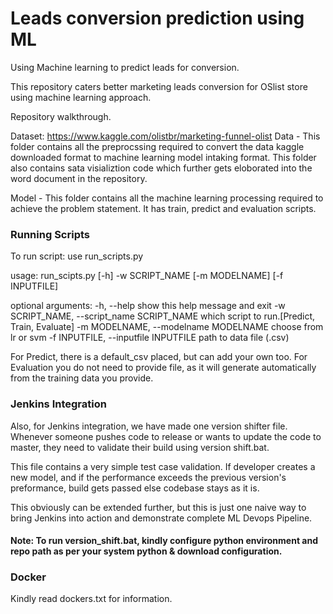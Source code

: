 # Leads conversion prediction using ML
Using Machine learning to predict leads for conversion.  

This repository caters better marketing leads conversion for OSlist store using machine learning approach.

Repository walkthrough.

Dataset: https://www.kaggle.com/olistbr/marketing-funnel-olist
Data - This folder contains all the preprocssing required to convert the data kaggle downloaded format to machine learning model
intaking format.
This folder also contains sata visializtion code which further gets eloborated into the word document in the repository.

Model - This folder contains all the machine learning processing required to achieve the problem statement.
It has train, predict and evaluation scripts.

### Running Scripts
To run script: use run_scripts.py

usage: run_scipts.py [-h] -w SCRIPT_NAME [-m MODELNAME] [-f INPUTFILE]

optional arguments:
  -h, --help            show this help message and exit
  -w SCRIPT_NAME, --script_name SCRIPT_NAME
                        which script to run.[Predict, Train, Evaluate]
  -m MODELNAME, --modelname MODELNAME
                        choose from lr or svm
  -f INPUTFILE, --inputfile INPUTFILE
                        path to data file (.csv)
                        
For Predict, there is a default_csv placed, but can add your own too.
For Evaluation you do not need to provide file, as it will generate automatically from the training data you provide.
                        
### Jenkins Integration                        
Also, for Jenkins integration, we have made one version shifter file.
Whenever someone pushes code to release or wants to update the code to master,
they need to validate their build using version shift.bat.

This file contains a very simple test case validation.
If developer creates a new model, and if the performance exceeds the previous version's preformance,
build gets passed else codebase stays as it is.

This obviously can be extended further, but this is just one naive way to bring Jenkins into action and demonstrate complete
ML Devops Pipeline.

#### Note: To run version_shift.bat, kindly configure python environment and repo path as per your system python & download configuration.

### Docker
Kindly read dockers.txt for information.
